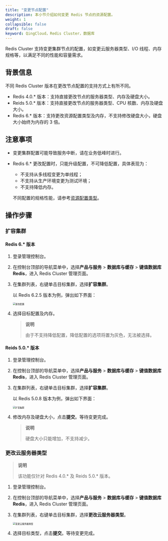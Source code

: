 ```yaml
---
title: "变更节点配置"
description: 本小节介绍如何变更 Redis 节点的资源配置。
weight: 1
collapsible: false
draft: false
keyword: QingCloud，Redis Cluster，数据库
---
```


Redis Cluster 支持变更集群节点的配置，如变更云服务器类型、I/O 线程、内存规格等，以满足不同的性能和容量需求。

## 背景信息

不同 Redis Cluster 版本在更改节点配置的支持方式上有所不同。

- Redis  4.0.* 版本：支持直接更改节点的服务器类型、内存及硬盘大小。
- Reids  5.0.* 版本：支持直接更改节点的服务器类型、CPU 核数、内存及硬盘大小。
- Redis  6.* 版本：支持更改资源配置类型及内存，不支持修改硬盘大小，硬盘大小始终为内存的 3 倍。

## 注意事项

- 变更集群配置可能导致服务中断，请在业务低峰时进行。

- Redis 6.* 更改配置时，只能升级配置，不可降低配置，具体表现为：

  - 不支持从多线程变更为单线程；
  - 不支持从生产环境变更为测试环境；
  - 不支持降低内存。

  不同配置的规格性能，请参考[资源配置类型](../../../intro/instance_type/)。

## 操作步骤

### 扩容集群

#### Redis 6.\* 版本

1. 登录管理控制台。

2. 在控制台顶部的导航菜单中，选择**产品与服务** > **数据库与缓存** > **键值数据库 Redis**，进入 Redis Cluster 管理页面。

3. 在集群列表，右键单击目标集群，选择**扩容集群**。

   以 Redis 6.2.5 版本为例，弹出如下界面：

   <img src="../../../_images/mdy_conf_6.0.png" alt="更改配置" style="zoom:50%;" />

4. 选择目标配置及内存。

   > **说明**
   >
   > 由于不支持降低配置，降低配置的选项将置为灰色，无法被选择。

####  Reids  5.0.\* 版本

1. 登录管理控制台。

2. 在控制台顶部的导航菜单中，选择**产品与服务** > **数据库与缓存** > **键值数据库 Redis**，进入 Redis Cluster 管理页面。

3. 在集群列表，右键单击目标集群，选择**扩容集群**。

   以 Redis 5.0.8 版本为例，弹出如下界面：

   <img src="../../../_images/expan_cluster.png" alt="扩容集群" style="zoom:50%;" />

4. 修改内存及硬盘大小，点击**提交**。等待变更完成。

   > **说明**
   >
   > 硬盘大小只能增加，不支持减少。

### 更改云服务器类型

> **说明**
>
> 该功能仅针对 Redis  4.0.* 及 Reids  5.0.* 版本。

1. 登录管理控制台。

2. 在控制台顶部的导航菜单中，选择**产品与服务** > **数据库与缓存** > **键值数据库 Redis**，进入 Redis Cluster 管理页面。

3. 在集群列表，右键单击目标集群，选择**更改云服务器类型**。

   <img src="../../../_images/mdy_vm_type.png" alt="变更云服务器类型" style="zoom:50%;" />

4. 选择目标类型，点击**提交**。等待变更完成。

